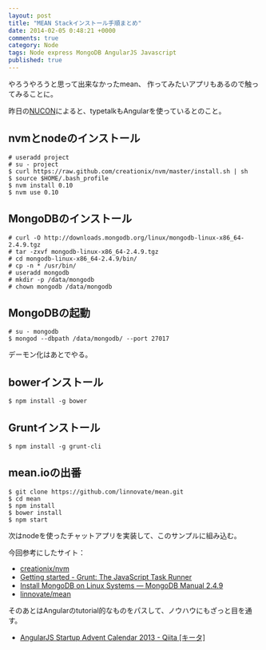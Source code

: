 ```yaml
---
layout: post
title: "MEAN Stackインストール手順まとめ"
date: 2014-02-05 0:48:21 +0000
comments: true
category: Node
tags: Node express MongoDB AngularJS Javascript
published: true
---
```


やろうやろうと思って出来なかったmean、
作ってみたいアプリもあるので触ってみることに。

昨日の[NUCON](http://nucon.nulab.co.jp/)によると、typetalkもAngularを使っているとのこと。

## nvmとnodeのインストール

```
# useradd project
# su - project
$ curl https://raw.github.com/creationix/nvm/master/install.sh | sh
$ source $HOME/.bash_profile
$ nvm install 0.10
$ nvm use 0.10
```

## MongoDBのインストール

```
# curl -O http://downloads.mongodb.org/linux/mongodb-linux-x86_64-2.4.9.tgz
# tar -zxvf mongodb-linux-x86_64-2.4.9.tgz
# cd mongodb-linux-x86_64-2.4.9/bin/
# cp -n * /usr/bin/
# useradd mongodb
# mkdir -p /data/mongodb
# chown mongodb /data/mongodb
```

## MongoDBの起動

```
# su - mongodb
$ mongod --dbpath /data/mongodb/ --port 27017
```

デーモン化はあとでやる。

## bowerインストール

```
$ npm install -g bower
```

## Gruntインストール

```
$ npm install -g grunt-cli
```

## mean.ioの出番

```
$ git clone https://github.com/linnovate/mean.git
$ cd mean
$ npm install
$ bower install
$ npm start
```

次はnodeを使ったチャットアプリを実装して、このサンプルに組み込む。

今回参考にしたサイト：

- [creationix/nvm](https://github.com/creationix/nvm)
- [Getting started - Grunt: The JavaScript Task Runner](http://gruntjs.com/getting-started)
- [Install MongoDB on Linux Systems — MongoDB Manual 2.4.9](http://docs.mongodb.org/manual/tutorial/install-mongodb-on-linux/)
- [linnovate/mean](https://github.com/linnovate/mean)

そのあとはAngularのtutorial的なものをパスして、ノウハウにもざっと目を通す。

- [AngularJS Startup Advent Calendar 2013 - Qiita [キータ]](http://qiita.com/advent-calendar/2013/angularjs-startup)

